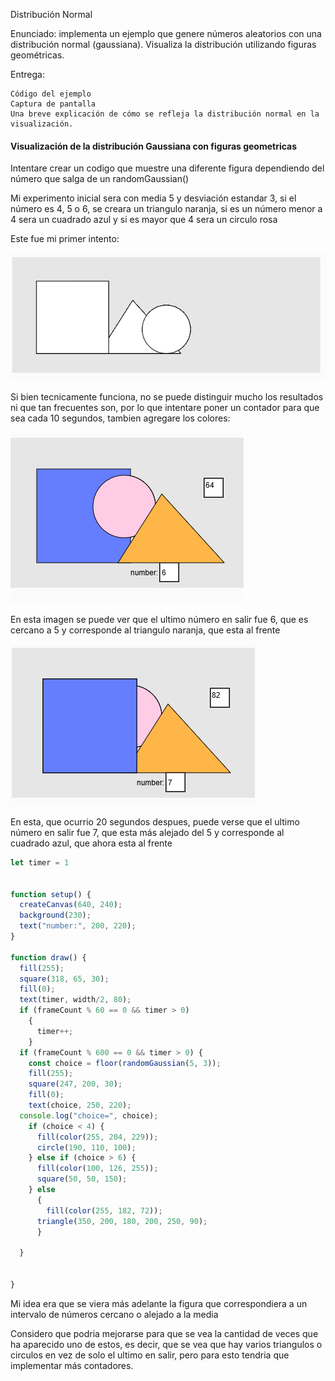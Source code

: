 Distribución Normal

Enunciado: implementa un ejemplo que genere números aleatorios con una distribución normal (gaussiana). Visualiza la distribución utilizando figuras geométricas.

Entrega:

    Código del ejemplo
    Captura de pantalla
    Una breve explicación de cómo se refleja la distribución normal en la visualización.


#### Visualización de la distribución Gaussiana con figuras geometricas

Intentare crear un codigo que muestre una diferente figura dependiendo del número que salga de un randomGaussian()

Mi experimento inicial sera con media 5 y desviación estandar 3, si el número es 4, 5 o 6, se creara un triangulo naranja, si es un número menor a 4 sera un cuadrado azul y si es mayor que 4 sera un circulo rosa

Este fue mi primer intento:

![figura](../../../../assets/figurasv1.png)


Si bien tecnicamente funciona, no se puede distinguir mucho los resultados ni que tan frecuentes son, por lo que intentare poner un contador para que sea cada 10 segundos, tambien agregare los colores:

![figuras](../../../../assets/figurasv2.png)

En esta imagen se puede ver que el ultimo número en salir fue 6, que es cercano a 5 y corresponde al triangulo naranja, que esta al frente

![figurass](../../../../assets/figurasv22.png)

En esta, que ocurrio 20 segundos despues, puede verse que el ultimo número en salir fue 7, que esta más alejado del 5 y corresponde al cuadrado azul, que ahora esta al frente

``` js
let timer = 1


function setup() {
  createCanvas(640, 240);
  background(230);
  text("number:", 200, 220);
}

function draw() {
  fill(255);
  square(318, 65, 30);  
  fill(0);
  text(timer, width/2, 80);
  if (frameCount % 60 == 0 && timer > 0)
    {
      timer++;
    }
  if (frameCount % 600 == 0 && timer > 0) {
    const choice = floor(randomGaussian(5, 3)); 
    fill(255);
    square(247, 200, 30);
    fill(0);
    text(choice, 250, 220);
  console.log("choice=", choice);
    if (choice < 4) {
      fill(color(255, 204, 229));
      circle(190, 110, 100);
    } else if (choice > 6) {
      fill(color(100, 126, 255));
      square(50, 50, 150);
    } else 
      {
        fill(color(255, 182, 72));
      triangle(350, 200, 180, 200, 250, 90);
      }
    
  }
  
 
}


```



Mi idea era que se viera más adelante la figura que correspondiera a un intervalo de números cercano o alejado a la media

Considero que podria mejorarse para que se vea la cantidad de veces que ha aparecido uno de estos, es decir, que se vea que hay varios triangulos o circulos en vez de solo el ultimo en salir, pero para esto tendria que implementar más contadores.
